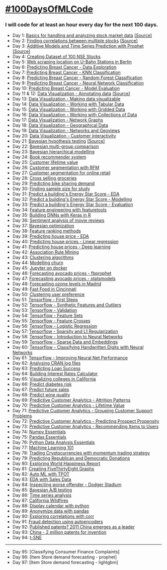 # [#100DaysOfMLCode](https://www.youtube.com/watch?v=cuQMBj1cWPo) 


### I will code for at least an hour every day for the next 100 days.

* Day 1: [Basics for handling and analyzing stock market data](https://github.com/1dhiman/100days-ml/blob/master/day1_Stock_Market_Data_Analysis.ipynb) [(Source)](https://mapattack.wordpress.com/2017/02/12/using-python-for-stocks-1/)
* Day 2: [Finding correlations between multiple stocks](https://github.com/1dhiman/100days-ml/blob/master/day2_Finding_Correlations_between_Multiple_Stocks..ipynb) [(Source)](https://mapattack.wordpress.com/2017/02/14/python-for-stocks-2/)
* Day 3: [Additive Models and Time Series Prediction with Prophet](https://github.com/1dhiman/100days-ml/blob/master/day3_Additive_Models_and_Time_Series_Prediction.ipynb) [(Source)](https://facebook.github.io/prophet/docs/quick_start.html)
* Day 4: [Creating Dataset of 100 NSE Stocks](https://github.com/1dhiman/100days-ml/blob/master/day4_Creating_Dataset_Of_Stocks.ipynb) 
* Day 5: [Web scraping location on U-Bahn Stations in Berlin](https://github.com/1dhiman/100days-ml/blob/master/day5_Webscraping_Location_of_Train_Stations_in_Berlin.ipynb)
* Day 6: [Predicting Breast Cancer - Data Exploration](https://github.com/1dhiman/100days-ml/blob/master/day6_Breast_Cancer_Exploratory_Analysis.ipynb)
* Day 7: [Predicting Breast Cancer - KNN Classification](https://github.com/1dhiman/100days-ml/blob/master/day7_Breast_Cancer_KNN_Classification.ipynb)
* Day 8: [Predicting Breast Cancer - Random Forest Classification](https://github.com/1dhiman/100days-ml/blob/master/day8_Breast_Cancer_Random_Forest_Classification.ipynb)
* Day 9: [Predicting Breast Cancer - Neural Network Classification](https://github.com/1dhiman/100days-ml/blob/master/day9_Breast_Cancer_Neural_Network_Classification.ipynb)
* Day 10: [Predicting Breast Cancer - Model Evaluation](https://github.com/1dhiman/100days-ml/blob/master/day10_Breast_Cancer_Model_Evaluation.ipynb)
* Day 11 & 12: [Data Visualization - Annotating data](https://github.com/1dhiman/100days-ml/blob/master/day11_and_12_Data_Viz_Annotating_Data.ipynb) [(Source)](http://pyviz.org/tutorial/index.html)
* Day 13: [Data Visualization - Making data visualizable](https://github.com/1dhiman/100days-ml/blob/master/day13_Making_Data_Visualizable.ipynb) 
* Day 14: [Data Visualization - Working with Tabular Data](https://github.com/1dhiman/100days-ml/blob/master/day14_Working_with_Tabular_Data.ipynb) 
* Day 15: [Data Visualization - Working with Gridded Data](https://github.com/1dhiman/100days-ml/blob/master/day15_Working_with_Gridded_Data.ipynb)
* Day 16: [Data Visualization - Working with Collections of Data](https://github.com/1dhiman/100days-ml/blob/master/day16_datasets_and_collections_of_data.ipynb)
* Day 17: [Data Visualization - Network Graphs](https://github.com/1dhiman/100days-ml/blob/master/day17_Network_Graphs.ipynb)
* Day 18: [Data Visualization - Geographical Data](
https://github.com/1dhiman/100days-ml/blob/master/day18_Geographic_Data.ipynb)
* Day 19: [Data Visualization - Networks and Geoviews](
https://github.com/1dhiman/100days-ml/blob/master/day19_Networks_and_Geoviews.ipynb)
* Day 20: [Data Visualization - Customer interactivity](https://github.com/1dhiman/100days-ml/blob/master/day20_Custom_Interactivity.ipynb)
* Day 21: [Bayesian hypothesis testing](https://github.com/1dhiman/100days-ml/blob/master/day_21_bayesian.ipynb) [(Source)](https://github.com/ericmjl/bayesian-stats-modelling-tutorial)
* Day 22: [Bayesian multi-group comparison](https://github.com/1dhiman/100days-ml/blob/master/day22_bayesian_multi_group_comparison.ipynb)
* Day 23: [Bayesian hierarchical modelling](https://github.com/1dhiman/100days-ml/blob/master/day23_bayesian_hierarchical_models.ipynb)
* Day 24: [Book recommender system](https://github.com/1dhiman/100days-ml/blob/master/day24_recommender_system.ipynb)
* Day 25: [Customer lifetime value](https://github.com/1dhiman/100days-ml/blob/master/day25_CLV.ipynb)
* Day 26: [Customer segmentation with RFM](https://github.com/1dhiman/100days-ml/blob/master/day26_RFM.ipynb)
* Day 27: [Customer segmentation for online retail](https://github.com/1dhiman/100days-ml/blob/master/day27_Customer_Segmentation_Online_Retail.ipynb)
* Day 28: [Cross selling groceries](https://github.com/1dhiman/100days-ml/blob/master/day28_Cross_Selling_Groceries.ipynb)
* Day 29: [Predicting bike sharing demand](https://github.com/1dhiman/100days-ml/blob/master/day29_bike_sharing_demand.ipynb)
* Day 30: [Finding sample size for study](https://github.com/1dhiman/100days-ml/blob/master/day30_Finding_sample_size_for_study.ipynb)
* Day 31: [Predict a building's Energy Star Score - EDA](https://github.com/1dhiman/100days-ml/blob/master/day31_energy_score_EDA.ipynb)
* Day 32: [Predict a building's Energy Star Score - Modelling](https://github.com/1dhiman/100days-ml/blob/master/day32_energy_score_Modelling.ipynb)
* Day 33: [Predict a building's Energy Star Score - Evaluation](https://github.com/1dhiman/100days-ml/blob/master/day33_energy_score_Evaluation.ipynb)
* Day 34: [Feature engineering with featuretools](https://github.com/1dhiman/100days-ml/blob/master/day34_feature_engineering.ipynb)
* Day 35: [Building DNNs with Keras in R](https://github.com/1dhiman/100days-ml/blob/master/day35_keras_in_R.R)
* Day 36: [Sentiment analysis of movie reviews](https://github.com/1dhiman/100days-ml/blob/master/day36_Sentiment_Analysis.ipynb)
* Day 37: [Bayesian optimization](https://github.com/1dhiman/100days-ml/blob/master/day37_bayesian_optimization.ipynb)
* Day 38: [Feature ranking methods](https://github.com/1dhiman/100days-ml/blob/master/day38_feature_ranking.ipynb)
* Day 39: [Predicting house price - EDA](https://nbviewer.jupyter.org/github/1dhiman/100days-ml/blob/master/day39_house_price_prediction_EDA.ipynb)
* Day 40: [Predicting house prices - Linear regression](https://github.com/1dhiman/100days-ml/blob/master/day40_house_price_prediction_modelling_ml.ipynb)
* Day 41: [Predicting house prices - Deep learning](https://github.com/1dhiman/100days-ml/blob/master/day41_predicting_house_prices_modelling_dl.ipynb)
* Day 42: [Association Rule Mining](https://github.com/1dhiman/100days-ml/blob/master/day42_Association_Rule_Mining.Rmd)
* Day 43: [Clustering algorithms](https://github.com/1dhiman/100days-ml/blob/master/day43_Clustering_algorithms.ipynb)
* Day 44: [Modelling churn](https://github.com/1dhiman/100days-ml/blob/master/day44_modelling_churn.R)
* Day 45: [Jupyter on docker](https://github.com/1dhiman/100days-ml/blob/master/day45_jupyter_on_docker.md)
* Day 46: [Forecasting avocado prices - fbprophet](https://www.kaggle.com/dhimananubhav/forecasting-avocado-prices-fbprophet-mape-6/)
* Day 47: [Forecasting avocado prices - statsmodels](https://www.kaggle.com/dhimananubhav/forecasting-avocado-prices-statsmodels-mape-8)
* Day 48: [Forecasting ozone levels in Madrid](https://www.kaggle.com/dhimananubhav/forecasting-ozone-levels-in-madrid)
* Day 49: [Fast Food in Cincinnati](https://www.kaggle.com/dhimananubhav/fast-food-in-cincinnati)
* Day 50: [Clustering user preference](https://www.kaggle.com/dhimananubhav/clustering-user-preference)
* Day 51: [Tensorflow - First Steps](https://github.com/1dhiman/colab-notebooks/blob/master/tf1_first_steps_with_tensor_flow.ipynb)
* Day 52: [Tensorflow - Synthetic Features and Outliers](https://github.com/1dhiman/colab-notebooks/blob/master/tf2_synthetic_features_and_outliers.ipynb)
* Day 53: [Tensorflow - Validation](https://github.com/1dhiman/colab-notebooks/blob/master/tf3_validation.ipynb)
* Day 54: [Tensorflow - Feature Sets](https://github.com/1dhiman/colab-notebooks/blob/master/tf4_feature_sets.ipynb)
* Day 55: [Tensorflow - Feature Crosses](https://github.com/1dhiman/colab-notebooks/blob/master/tf5_feature_crosses.ipynb)
* Day 56: [Tensorflow - Logistic Regression](https://github.com/1dhiman/colab-notebooks/blob/master/tf6_logistic_regression.ipynb)
* Day 57: [Tensorflow - Sparsity and L1 Regularization](https://github.com/1dhiman/colab-notebooks/blob/master/tf7_sparsity_and_l1_regularization.ipynb)
* Day 58: [Tensorflow - Introduction to Neural Networks](https://github.com/1dhiman/colab-notebooks/blob/master/tf8_intro_to_neural_nets.ipynb)
* Day 59: [Tensorflow - Sparse Data and Embeddings](https://github.com/1dhiman/colab-notebooks/blob/master/tf9_intro_to_sparse_data_and_embeddings.ipynb)
* Day 60: [Tensorflow - Classifying Handwritten Digits with Neural Networks](https://github.com/1dhiman/colab-notebooks/blob/master/tf10_multi_class_classification_of_handwritten_digits.ipynb)
* Day 61: [Tensorflow - Improving Neural Net Performance](https://github.com/1dhiman/colab-notebooks/blob/master/tf11_improving_neural_net_performance.ipynb)
* Day 62: [Analysing CRAN log files](https://github.com/1dhiman/ml-projects/blob/master/big-data-ml/01-Analyzing-R-CRAN-logfiles/1_ApachePIG_Analysing_CRAN_log_files.ipynb)
* Day 63: [Predicting Loan Success](https://github.com/1dhiman/ml-projects/blob/master/big-data-ml/02-Predicting-loan-application-acceptance/2_Predicting_Loan_Success.ipynb)
* Day 64: [Building Interest Rates Calculator](https://github.com/1dhiman/ml-projects/blob/master/big-data-ml/03-Interest-Rate-Calculator/3_ApacheSPARK_Building_Interest_Rates_Calculator.ipynb)
* Day 65: [Visualizing colleges in California](https://github.com/1dhiman/ml-projects/blob/master/data-viz-ggplot2/results/california_colleges.png)
* Day 66: [Predict diabetes risk](https://github.com/1dhiman/ml-projects/blob/master/predict-diabetes-risk/Predict-diabetes-risk.ipynb)
* Day 67: [Predict future sales](https://github.com/1dhiman/ml-projects/blob/master/predict-sales/predict-sales.ipynb)
* Day 68: [Predict wine quality](https://github.com/1dhiman/ml-projects/blob/master/predict-wine-quality/predict-wine-quality.ipynb)
* Day 69: [Predictive Customer Analytics - Attrition Patterns](https://github.com/1dhiman/ml-projects/blob/master/predictive-customer-analytics/notebooks/Customer%20Attrition%20Patterns.ipynb)
* Day 70: [Predictive Customer Analytics - Lifetime Value](https://github.com/1dhiman/ml-projects/blob/master/predictive-customer-analytics/notebooks/Customer%20Lifetime%20Value.ipynb)
* Day 71: [Predictive Customer Analytics - Grouping Customer Support Problems](https://github.com/1dhiman/ml-projects/blob/master/predictive-customer-analytics/notebooks/Grouping%20Customer%20Support%20Problems.ipynb)
* Day 72: [Predictive Customer Analytics - Predicting Prospect Propensity](https://github.com/1dhiman/ml-projects/blob/master/predictive-customer-analytics/notebooks/Propensity%20to%20buy.ipynb)
* Day 73: [Predictive Customer Analytics - Recommending Items to Users](https://github.com/1dhiman/ml-projects/blob/master/predictive-customer-analytics/notebooks/Recommendation%20Engine.ipynb)
* Day 74: [Numpy Essentials](https://github.com/1dhiman/Data-Science-with-Python/tree/master/01-NumPy-Essentials)
* Day 75: [Pandas Essentials](https://github.com/1dhiman/Data-Science-with-Python/tree/master/02-Pandas-Essentials)
* Day 76: [Python Data Analysis Essentials](https://github.com/1dhiman/Data-Science-with-Python/tree/master/03-Python-Data-Analysis)
* Day 77: [Machine Learning 101](https://github.com/1dhiman/Data-Science-with-Python/tree/master/04-ml-101)
* Day 78: [Trading Cryptocurrencies with momentum trading strategy](https://github.com/1dhiman/Machine-Learning-Projects/blob/master/Trading%20Cryptocurrencies%20.ipynb)
* Day 79: [Predicting Republican and Democratic Donations](https://github.com/1dhiman/Machine-Learning-Projects/blob/master/Predicting%20Republican%20and%20Democratic%20donations.ipynb)
* Day 80: [Exploring World Happiness Report](https://github.com/1dhiman/Machine-Learning-Projects/blob/master/Exploring%20world%20happiness%20report.ipynb)
* Day 81: [Creating FiveThirtyEight Graphs](https://github.com/1dhiman/Machine-Learning-Projects/blob/master/FiveThirtyEight%20Graphs.ipynb)
* Day 82: [Auto ML with TPOT](https://github.com/1dhiman/Machine-Learning-Projects/blob/master/Auto%20ML/TPOT%20-%20automating%20data%20science.ipynb)
* Day 83: [EDA with Sales Data](https://www.kaggle.com/dhimananubhav/eda-with-sales-data)
* Day 84: [Inspecting worse offender - Dodger Stadium](https://www.kaggle.com/dhimananubhav/inspecting-worse-offender-dodger-stadium)
* Day 85: [Bayesian A/B testing](https://github.com/1dhiman/100days-ml/blob/master/day85_bayesian_ab_testing.ipynb)
* Day 86: [Time series analysis](https://github.com/1dhiman/100days-ml/blob/master/day86_time_series_analysis.ipynb)
* Day 87: [California Wildfires](https://github.com/1dhiman/100days-ml/blob/master/day87_california_wildfires.R)
* Day 88: [Display calendar with python](https://github.com/1dhiman/100days-ml/blob/master/day88_display_calendar_with_python.ipynb)
* Day 89: [Anonymize data with pandas](https://github.com/1dhiman/100days-ml/blob/master/day89_anonymize_data_with_pandas.ipynb)
* Day 90: [Exploring correlations with corr](https://github.com/1dhiman/100days-ml/blob/master/day90_correlations_with_corr.Rmd)
* Day 91: [Fraud detection using autoencoders](https://www.kaggle.com/dhimananubhav/fraud-detection-using-autoencoders)
* Day 92: [Published patents? 2011 China emerges as a leader](https://www.kaggle.com/dhimananubhav/published-patents-2011-china-emerges-as-leader)
* Day 93: [China - 2 million patents for invention](https://www.kaggle.com/dhimananubhav/china-2-million-patents-for-invention)
* Day 94: [t-SNE](https://github.com/1dhiman/100days-ml/blob/master/day94_manifold_learning_and_t-SNE.ipynb)

--- 

* Day 95: [Classifying Consumer Finance Complaints]
* Day 96: [Item Store demand forecasting - prophet]
* Day 97: [Item Store demand forecasting - lightgbm]
